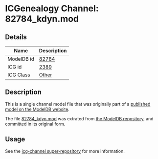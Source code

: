 # ICGenealogy Channel: 82784\_kdyn.mod

## Details

Name | Description
---- | -----------
ModelDB id | [82784](http://senselab.med.yale.edu/ModelDB/ShowModel.cshtml?model=82784)
ICG id | [2389](http://icg.neurotheory.ox.ac.uk/channels/other/2389)
ICG Class | [Other](http://icg.neurotheory.ox.ac.uk/channels/other)

## Description

This is a single channel model file that was originally part of a [published model on the ModelDB website](http://senselab.med.yale.edu/mModelDB/ShowModel.cshtml?model=82784).

The file [82784\_kdyn.mod](82784_kdyn.mod) was extrated from [the ModelDB repository](http://senselab.med.yale.edu/ModelDB/ShowModel.cshtml?model=82784), and committed in its original form.

## Usage

See the [icg-channel super-repository](https://github.com/icgenealogy/icg-channels) for more information.